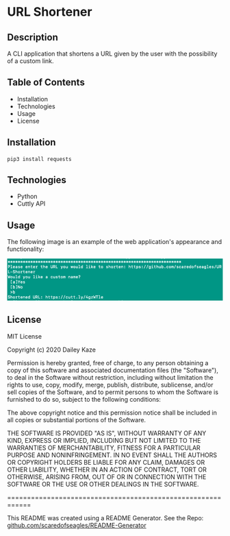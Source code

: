 # URL Shortener

## Description
A CLI application that shortens a URL given by the user with the possibility of a custom link.

## Table of Contents
* Installation
* Technologies
* Usage
* License

## Installation

```
pip3 install requests
```

## Technologies

* Python
* Cuttly API

## Usage
The following image is an example of the web application's appearance and functionality:

![Image](url-shortener-demo.png)

## License
MIT License

Copyright (c) 2020 Dailey Kaze

Permission is hereby granted, free of charge, to any person obtaining a copy of this software and associated documentation files (the "Software"), to deal in the Software without restriction, including without limitation the rights to use, copy, modify, merge, publish, distribute, sublicense, and/or sell copies of the Software, and to permit persons to whom the Software is furnished to do so, subject to the following conditions:

The above copyright notice and this permission notice shall be included in all copies or substantial portions of the Software.

THE SOFTWARE IS PROVIDED "AS IS", WITHOUT WARRANTY OF ANY KIND, EXPRESS OR IMPLIED, INCLUDING BUT NOT LIMITED TO THE WARRANTIES OF MERCHANTABILITY, FITNESS FOR A PARTICULAR PURPOSE AND NONINFRINGEMENT. IN NO EVENT SHALL THE AUTHORS OR COPYRIGHT HOLDERS BE LIABLE FOR ANY CLAIM, DAMAGES OR OTHER LIABILITY, WHETHER IN AN ACTION OF CONTRACT, TORT OR OTHERWISE, ARISING FROM, OUT OF OR IN CONNECTION WITH THE SOFTWARE OR THE USE OR OTHER DEALINGS IN THE SOFTWARE.

============================================================

This README was created using a README Generator. See the Repo: [github.com/scaredofseagles/README-Generator](https://github.com/scaredofseagles/README-Generator)
